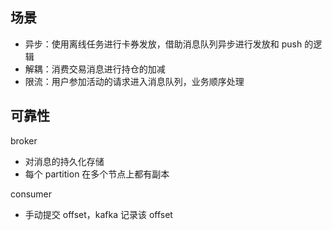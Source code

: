 ## 场景

* 异步：使用离线任务进行卡券发放，借助消息队列异步进行发放和 push 的逻辑
* 解耦：消费交易消息进行持仓的加减
* 限流：用户参加活动的请求进入消息队列，业务顺序处理

## 可靠性

broker
* 对消息的持久化存储
* 每个 partition 在多个节点上都有副本

consumer
* 手动提交 offset，kafka 记录该 offset